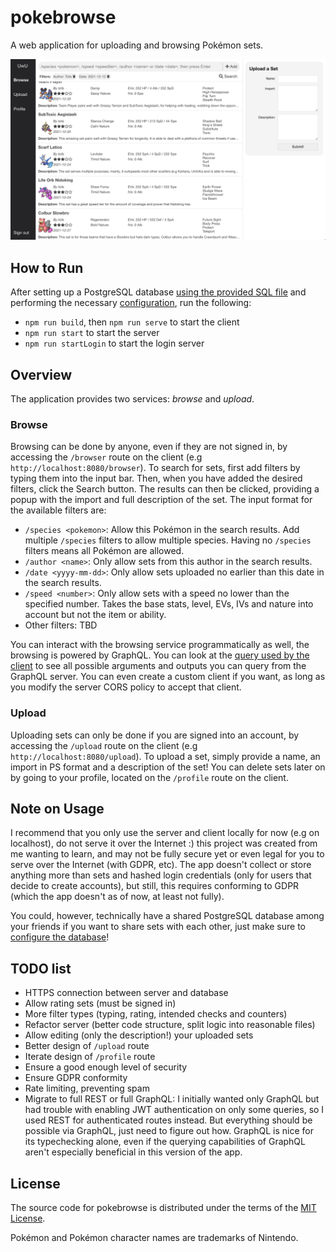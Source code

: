 # pokebrowse

A web application for uploading and browsing Pokémon sets.

![](./images/browser.png)

## How to Run

After setting up a PostgreSQL database [using the provided SQL file](server/src/db/schemas.sql) and performing the necessary [configuration](server/configs/README.md), run the following:

- `npm run build`, then `npm run serve` to start the client
- `npm run start` to start the server
- `npm run startLogin` to start the login server

## Overview

The application provides two services: _browse_ and _upload_.

### Browse

Browsing can be done by anyone, even if they are not signed in, by accessing the `/browser` route on the client (e.g `http://localhost:8080/browser`). To search for sets, first add filters by typing them into the input bar. Then, when you have added the desired filters, click the Search button. The results can then be clicked, providing a popup with the import and full description of the set. The input format for the available filters are:

- `/species <pokemon>`: Allow this Pokémon in the search results. Add multiple `/species` filters to allow multiple species. Having no `/species` filters means all Pokémon are allowed.
- `/author <name>`: Only allow sets from this author in the search results.
- `/date <yyyy-mm-dd>`: Only allow sets uploaded no earlier than this date in the search results.
- `/speed <number>`: Only allow sets with a speed no lower than the specified number. Takes the base stats, level, EVs, IVs and nature into account but not the item or ability.
- Other filters: TBD

You can interact with the browsing service programmatically as well, the browsing is powered by GraphQL. You can look at the [query used by the client](client/src/queries.ts) to see all possible arguments and outputs you can query from the GraphQL server. You can even create a custom client if you want, as long as you modify the server CORS policy to accept that client.

### Upload

Uploading sets can only be done if you are signed into an account, by accessing the `/upload` route on the client (e.g `http://localhost:8080/upload`). To upload a set, simply provide a name, an import in PS format and a description of the set! You can delete sets later on by going to your profile, located on the `/profile` route on the client.

## Note on Usage

I recommend that you only use the server and client locally for now (e.g on localhost), do not serve it over the Internet :) this project was created from me wanting to learn, and may not be fully secure yet or even legal for you to serve over the Internet (with GDPR, etc). The app doesn't collect or store anything more than sets and hashed login credentials (only for users that decide to create accounts), but still, this requires conforming to GDPR (which the app doesn't as of now, at least not fully).

You could, however, technically have a shared PostgreSQL database among your friends if you want to share sets with each other, just make sure to [configure the database](server/configs/README.md)!

## TODO list

- HTTPS connection between server and database
- Allow rating sets (must be signed in)
- More filter types (typing, rating, intended checks and counters)
- Refactor server (better code structure, split logic into reasonable files)
- Allow editing (only the description!) your uploaded sets
- Better design of `/upload` route
- Iterate design of `/profile` route
- Ensure a good enough level of security
- Ensure GDPR conformity
- Rate limiting, preventing spam
- Migrate to full REST or full GraphQL: I initially wanted only GraphQL but had trouble with enabling JWT authentication on only some queries, so I used REST for authenticated routes instead. But everything should be possible via GraphQL, just need to figure out how. GraphQL is nice for its typechecking alone, even if the querying capabilities of GraphQL aren't especially beneficial in this version of the app.

## License

The source code for pokebrowse is distributed under the terms of the [MIT License](LICENSE).

Pokémon and Pokémon character names are trademarks of Nintendo.
